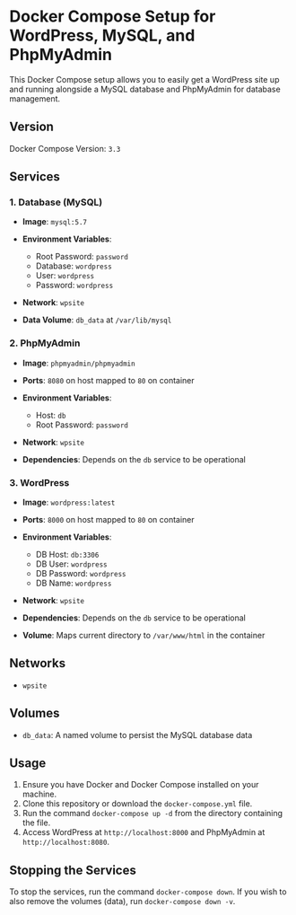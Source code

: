 # Docker Compose Setup for WordPress, MySQL, and PhpMyAdmin

This Docker Compose setup allows you to easily get a WordPress site up and running alongside a MySQL database and PhpMyAdmin for database management.

## Version

Docker Compose Version: `3.3`

## Services

### 1. Database (MySQL)

- **Image**: `mysql:5.7`
- **Environment Variables**:

  - Root Password: `password`
  - Database: `wordpress`
  - User: `wordpress`
  - Password: `wordpress`
- **Network**: `wpsite`
- **Data Volume**: `db_data` at `/var/lib/mysql`

### 2. PhpMyAdmin

- **Image**: `phpmyadmin/phpmyadmin`
- **Ports**: `8080` on host mapped to `80` on container
- **Environment Variables**:

  - Host: `db`
  - Root Password: `password`
- **Network**: `wpsite`
- **Dependencies**: Depends on the `db` service to be operational

### 3. WordPress

- **Image**: `wordpress:latest`
- **Ports**: `8000` on host mapped to `80` on container
- **Environment Variables**:

  - DB Host: `db:3306`
  - DB User: `wordpress`
  - DB Password: `wordpress`
  - DB Name: `wordpress`
- **Network**: `wpsite`
- **Dependencies**: Depends on the `db` service to be operational
- **Volume**: Maps current directory to `/var/www/html` in the container

## Networks

- `wpsite`

## Volumes

- `db_data`: A named volume to persist the MySQL database data

## Usage

1. Ensure you have Docker and Docker Compose installed on your machine.
2. Clone this repository or download the `docker-compose.yml` file.
3. Run the command `docker-compose up -d` from the directory containing the file.
4. Access WordPress at `http://localhost:8000` and PhpMyAdmin at `http://localhost:8080`.

## Stopping the Services

To stop the services, run the command `docker-compose down`. If you wish to also remove the volumes (data), run `docker-compose down -v`.
